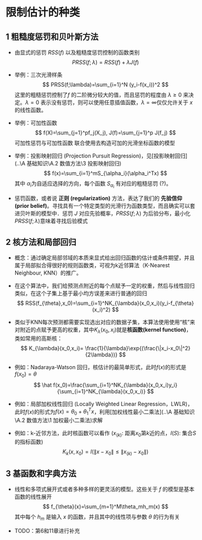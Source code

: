 # 限制估计的种类

## 1 粗糙度惩罚和贝叶斯方法

* 由显式的惩罚 $RSS(f)$ 以及粗糙度惩罚控制的函数类别
  $$
  PRSS(f;\lambda)=RSS(f)+\lambda J(f)
  $$

* 举例：三次光滑样条
  $$
  PRSS(f;\lambda)=\sum_{i=1}^N (y_i-f(x_i))^2
  $$
  这里的粗糙惩罚控制了$f$ 的二阶微分较大的值，而且惩罚的程度由 $\lambda \ge 0$ 来决定。$\lambda=0$ 表示没有惩罚，则可以使用任意插值函数，$\lambda=\infty$仅仅允许关于 $x$ 的线性函数。

* 举例：可加性函数
  $$
  f(X)=\sum_{j=1}^pf_j(X_j), J(f)=\sum_{j=1}^p J(f_j)
  $$
  可加性惩罚与可加性函数 联合使用去构造可加的光滑坐标函数的模型

* 举例：投影映射回归 (Projection Pursuit Regression)，见[投影映射回归](..\A 基础知识\A.2 数值方法\3 投影映射回归)
  $$
  f(x)=\sum_{i=1}^mS_{\alpha_i}(\alpha_i^Tx)
  $$
  其中 $\alpha_i$为自适应选择的方向，每个函数 $S_{\alpha_i}$ 有对应的粗糙惩罚 (?)。

* 惩罚函数，或者说 **正则 (regularization)** 方法，表达了我们的 **先验信仰 (prior belief)**。寻找具有一个特定类型的光滑行为函数类型，而且确实可以套进贝叶斯的模型中．惩罚 $J$ 对应先验概率，$PRSS(f;\lambda)$ 为后验分布，最小化 $PRSS(f;\lambda)$意味着寻找后验模式



## 2 核方法和局部回归

* 概念：通过确定局部邻域的本质来显式给出回归函数的估计或条件期望，并且属于局部拟合得很好的规则函数类，可视为k近邻算法（K-Nearest Neighbour, KNN）的推广。

* 在这个算法中，我们给预测点附近的每个点赋予一定的权重，然后与线性回归类似，在这个子集上基于最小均方误差来进行普通的回归
  $$
  RSS(f_{\theta},x_0)=\sum_{i=1}^NK_{\lambda}(x_0,x_i)(y_i-f_{\theta}(x_i)^2)
  $$

* 类似于KNN每次预测都需要实现选出对应的数据子集，本算法使用使用“核”来对附近的点赋予更高的权重，其中$K_{\lambda}(x_0,x_i)​$就是**核函数(kernel function)**，类如常用的高斯核：
  $$
  K_{\lambda}(x_0,x_i)= \frac{1}{\lambda}\exp{(\frac{\|x_i-x_0\|^2}{2\lambda})}
  $$

* 例如：Nadaraya-Watson 回归，核估计的最简单形式，此时$f(x)$的形式是$f(x_0)=\theta$
  $$
  \hat f(x_0)=\frac{\sum_{i=1}^NK_{\lambda}(x_0,x_i)y_i}{\sum_{i=1}^NK_{\lambda}(x_0,x_i)}
  $$

* 例如：局部加权线性回归 (Locally Weighted Linear Regression，LWLR)，此时$f(x)$的形式为$f(x)=\theta_0+\theta_1^Tx$，利用[加权线性最小二乘法](..\A 基础知识\A.2 数值方法\1 加权最小二乘法)求解

* 例如：k-近邻方法，此时核函数可以看作 ($x_{(k)}$: 距离$x_0$第$k$近的点，$I(S)$: 集合$S$的指标函数)
  $$
  K_k(x,x_0)=I(\|x-x_0\|\le\|x_{(k)}-x_0\|)
  $$
  

## 3 基函数和字典方法

* 线性和多项式展开式或者多种多样的更灵活的模型。这些关于 $f​$ 的模型是基本函数的线性展开
  $$
  f_{\theta}(x)=\sum_{m=1}^M\theta_mh_m(x)
  $$
  其中每个 $h_m$ 是输入 $x$ 的函数，并且其中的线性项与参数 $\theta​$ 的行为有关

* TODO：第6和11章进行补充
